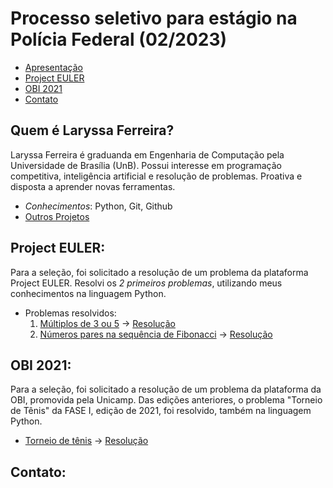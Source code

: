 
# Processo seletivo para estágio na Polícia Federal (02/2023)

- [Apresentação](#Quem-é-Laryssa-Ferreira)
- [Project EULER](#Project-EULER)
- [OBI 2021](#OBI-2021)
- [Contato](#Contato)

## Quem é Laryssa Ferreira?
  Laryssa Ferreira é graduanda em Engenharia de Computação pela Universidade de Brasília (UnB). Possui interesse em programação competitiva, inteligência artificial e resolução de problemas. Proativa e disposta a aprender novas ferramentas.
  - *Conhecimentos*: Python, Git, Github
  - [Outros Projetos](https://github.com/laryferreira/ResistorColorCode)
  

## Project EULER:

Para a seleção, foi solicitado a resolução de um problema da plataforma Project EULER. Resolvi os *2 primeiros problemas*, utilizando meus conhecimentos na linguagem Python.

- Problemas resolvidos: 
  1. [Múltiplos de 3 ou 5](https://projecteuler.net/problem=1) -> [Resolução](https://github.com/laryferreira/Processo_seletivoPF/blob/studies/projectEULER/multiples3or5.py)
  2. [Números pares na sequência de Fibonacci](https://projecteuler.net/problem=2) -> [Resolução](https://github.com/laryferreira/Processo_seletivoPF/blob/studies/projectEULER/evenfibonacci.py)
      
## OBI 2021:

Para a seleção, foi solicitado a resolução de um problema da plataforma da OBI, promovida pela Unicamp. Das edições anteriores, o problema "Torneio de Tênis" da FASE I, edição de 2021, foi resolvido, também na linguagem Python.
- [Torneio de tênis](https://olimpiada.ic.unicamp.br/pratique/ps/2021/f1/torneio/) -> [Resolução](https://github.com/laryferreira/Processo_seletivoPF/blob/studies/OBI2021/torneio_tenis.py)

## Contato:
